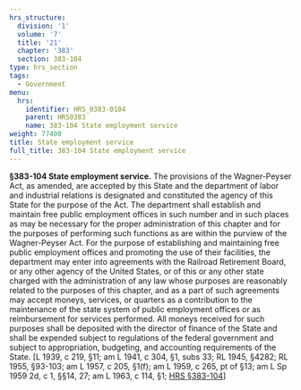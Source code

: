 ```yaml
---
hrs_structure:
  division: '1'
  volume: '7'
  title: '21'
  chapter: '383'
  section: 383-104
type: hrs_section
tags:
  - Government
menu:
  hrs:
    identifier: HRS_0383-0104
    parent: HRS0383
    name: 383-104 State employment service
weight: 77400
title: State employment service
full_title: 383-104 State employment service
---
```

**§383-104 State employment service.** The provisions of the Wagner-Peyser Act, as amended, are accepted by this State and the department of labor and industrial relations is designated and constituted the agency of this State for the purpose of the Act. The department shall establish and maintain free public employment offices in such number and in such places as may be necessary for the proper administration of this chapter and for the purposes of performing such functions as are within the purview of the Wagner-Peyser Act. For the purpose of establishing and maintaining free public employment offices and promoting the use of their facilities, the department may enter into agreements with the Railroad Retirement Board, or any other agency of the United States, or of this or any other state charged with the administration of any law whose purposes are reasonably related to the purposes of this chapter, and as a part of such agreements may accept moneys, services, or quarters as a contribution to the maintenance of the state system of public employment offices or as reimbursement for services performed. All moneys received for such purposes shall be deposited with the director of finance of the State and shall be expended subject to regulations of the federal government and subject to appropriation, budgeting, and accounting requirements of the State. [L 1939, c 219, §11; am L 1941, c 304, §1, subs 33; RL 1945, §4282; RL 1955, §93-103; am L 1957, c 205, §1(f); am L 1959, c 265, pt of §13; am L Sp 1959 2d, c 1, §§14, 27; am L 1963, c 114, §1; [HRS §383-104](/title-21/chapter-383/section-383-104/)]